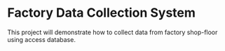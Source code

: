 # Factory Data Collection System

This project will demonstrate how to collect data from factory shop-floor using access database.

